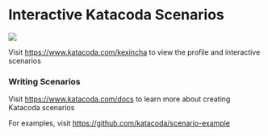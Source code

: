 # Interactive Katacoda Scenarios

[![](http://shields.katacoda.com/katacoda/kexincha/count.svg)](https://www.katacoda.com/kexincha "Get your profile on Katacoda.com")

Visit https://www.katacoda.com/kexincha to view the profile and interactive scenarios

### Writing Scenarios
Visit https://www.katacoda.com/docs to learn more about creating Katacoda scenarios

For examples, visit https://github.com/katacoda/scenario-example
